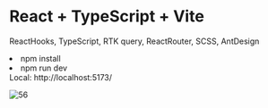 # React + TypeScript + Vite

<p>ReactHooks, TypeScript, RTK query, ReactRouter, SCSS, AntDesign

<li>npm install</li>
<li>npm run dev</li>
Local: http://localhost:5173/

![56](https://github.com/quakelele/eSportsShop/assets/154896596/7509b0a9-b2ad-4b8d-8c9e-eef992751624)

